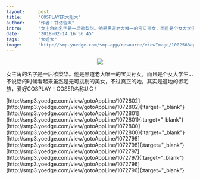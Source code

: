 ```yaml
---
layout:     post
title:      "COSPLAYER大姐大"
author:     "作者：甘诘留太"
intro:      "女主角的名字是一后欲梨华。他是黑道老大唯一的宝贝孙女，而且是个女大学生...不说话的时候看起来虽然是无可挑剔的美女，不过真正的她，其实是道地的御宅族，爱好COSPLAY！COSER名称U.C！"
date:       "2018-02-14 16:56:45"
tags:       "大姐大"
image:      "http://smp.yoedge.com/smp-app/resource/viewImage/1002568appline.png"
---
```

<div style="text-align: center">
<p><img src="http://smp.yoedge.com/smp-app/resource/viewImage/1002568appline.png"/></p>
</div>
<p class="post-meta">
<span>女主角的名字是一后欲梨华。他是黑道老大唯一的宝贝孙女，而且是个女大学生...不说话的时候看起来虽然是无可挑剔的美女，不过真正的她，其实是道地的御宅族，爱好COSPLAY！COSER名称U.C！</span>
</p>
[http://smp3.yoedge.com/view/gotoAppLine/1072802](http://smp3.yoedge.com/view/gotoAppLine/1072802){:target="_blank"}
[http://smp3.yoedge.com/view/gotoAppLine/1072801](http://smp3.yoedge.com/view/gotoAppLine/1072801){:target="_blank"}
[http://smp3.yoedge.com/view/gotoAppLine/1072800](http://smp3.yoedge.com/view/gotoAppLine/1072800){:target="_blank"}
[http://smp3.yoedge.com/view/gotoAppLine/1072798](http://smp3.yoedge.com/view/gotoAppLine/1072798){:target="_blank"}
[http://smp3.yoedge.com/view/gotoAppLine/1072797](http://smp3.yoedge.com/view/gotoAppLine/1072797){:target="_blank"}
[http://smp3.yoedge.com/view/gotoAppLine/1072796](http://smp3.yoedge.com/view/gotoAppLine/1072796){:target="_blank"}


